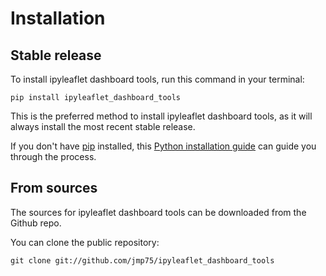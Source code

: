 # Installation

## Stable release

To install ipyleaflet dashboard tools, run this command in your terminal:

```
pip install ipyleaflet_dashboard_tools
```

This is the preferred method to install ipyleaflet dashboard tools, as it will always install the most recent stable release.

If you don't have [pip](https://pip.pypa.io) installed, this [Python installation guide](http://docs.python-guide.org/en/latest/starting/installation/) can guide you through the process.

## From sources

The sources for ipyleaflet dashboard tools can be downloaded from the Github repo.

You can clone the public repository:

```
git clone git://github.com/jmp75/ipyleaflet_dashboard_tools
```
